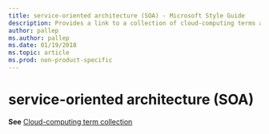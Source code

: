 ```yaml
---
title: service-oriented architecture (SOA) - Microsoft Style Guide
description: Provides a link to a collection of cloud-computing terms along with their appropriate usage including 'service-oriented architecture (SOA)'.
author: pallep
ms.author: pallep
ms.date: 01/19/2018
ms.topic: article
ms.prod: non-product-specific
---
```


# service-oriented architecture (SOA)

**See** [Cloud-computing term collection](~/a-z-word-list-term-collections/term-collections/cloud-computing-terms.md)
